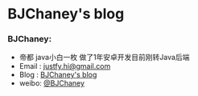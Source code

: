 # BJChaney's blog


### BJChaney:
-   帝都 java小白一枚 做了1年安卓开发目前刚转Java后端
-   Email : justfy.hi@gmail.com
-   Blog : [BJChaney's blog](https://bjchaney.github.io)
-   weibo: [@BJChaney](http://weibo.com/u/5904364811)